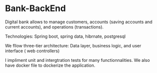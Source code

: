 # Bank-BackEnd
Digital bank allows to manage customers, accounts (saving accounts and current accounts), and operations (transactions).

Technologies: Spring boot, spring data, hibrnate, postgresql

We fllow three-tier architecture: Data layer, business logic, and user interface ( web controllers) 

I impliment unit and intergtration tests for many functionnalities.
We also have docker file to dockerize the application.
